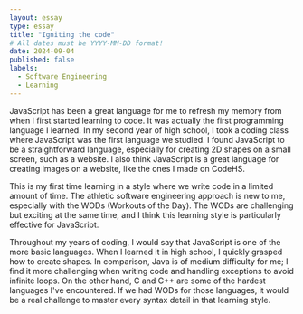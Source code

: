 ```yaml
---
layout: essay
type: essay
title: "Igniting the code"
# All dates must be YYYY-MM-DD format!
date: 2024-09-04
published: false
labels:
  - Software Engineering
  - Learning
---
```


JavaScript has been a great language for me to refresh my memory from when I first started learning to code. It was actually the first programming language I learned. In my second year of high school, I took a coding class where JavaScript was the first language we studied. I found JavaScript to be a straightforward language, especially for creating 2D shapes on a small screen, such as a website. I also think JavaScript is a great language for creating images on a website, like the ones I made on CodeHS.

This is my first time learning in a style where we write code in a limited amount of time. The athletic software engineering approach is new to me, especially with the WODs (Workouts of the Day). The WODs are challenging but exciting at the same time, and I think this learning style is particularly effective for JavaScript.

Throughout my years of coding, I would say that JavaScript is one of the more basic languages. When I learned it in high school, I quickly grasped how to create shapes. In comparison, Java is of medium difficulty for me; I find it more challenging when writing code and handling exceptions to avoid infinite loops. On the other hand, C and C++ are some of the hardest languages I've encountered. If we had WODs for those languages, it would be a real challenge to master every syntax detail in that learning style.
